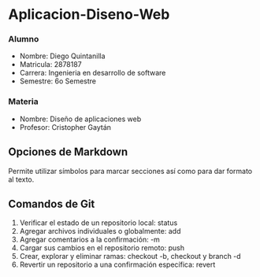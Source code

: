 # Aplicacion-Diseno-Web
### Alumno
- Nombre: Diego Quintanilla
- Matricula: 2878187
- Carrera: Ingenieria en desarrollo de software
- Semestre: 6o Semestre
### Materia
- Nombre: Diseño de aplicaciones web
- Profesor: Cristopher Gaytán
## Opciones de Markdown
Permite utilizar símbolos para marcar secciones así como para dar formato al texto.
## Comandos de Git
1. Verificar el estado de un repositorio local: status
2. Agregar archivos individuales o globalmente: add
3. Agregar comentarios a la confirmación: -m
4. Cargar sus cambios en el repositorio remoto: push
5. Crear, explorar y eliminar ramas: checkout -b, checkout y branch -d
6. Revertir un repositorio a una confirmación específica: revert